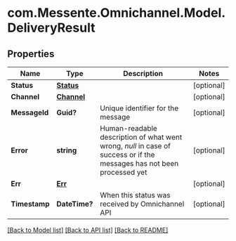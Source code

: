 # com.Messente.Omnichannel.Model.DeliveryResult
## Properties

Name | Type | Description | Notes
------------ | ------------- | ------------- | -------------
**Status** | [**Status**](Status.md) |  | [optional] 
**Channel** | [**Channel**](Channel.md) |  | [optional] 
**MessageId** | **Guid?** | Unique identifier for the message | [optional] 
**Error** | **string** | Human-readable description of what went wrong, *null* in case of success or if the messages has not been processed yet | [optional] 
**Err** | [**Err**](Err.md) |  | [optional] 
**Timestamp** | **DateTime?** | When this status was received by Omnichannel API | [optional] 

[[Back to Model list]](../README.md#documentation-for-models) [[Back to API list]](../README.md#documentation-for-api-endpoints) [[Back to README]](../README.md)

